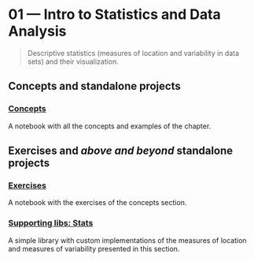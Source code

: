 # 01 &mdash; Intro to Statistics and Data Analysis
> Descriptive statistics (measures of location and variability in data sets) and their visualization.

## Concepts and standalone projects

### [Concepts](./01-concepts)
A notebook with all the concepts and examples of the chapter.


## Exercises and *above and beyond* standalone projects

### [Exercises](./e01-exercises)
A notebook with the exercises of the concepts section.

### [Supporting libs: Stats](./e01-exercises/libs/stats.py)
A simple library with custom implementations of the measures of location and measures of variability presented in this section.

